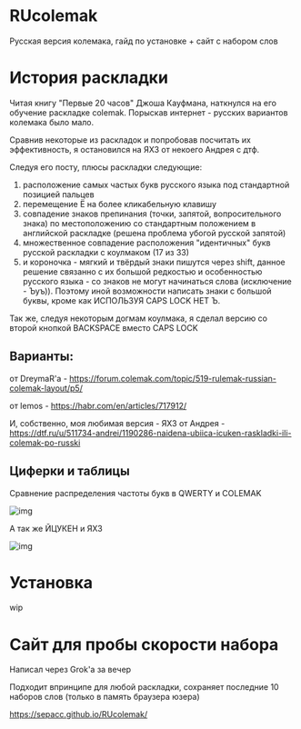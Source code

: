 # RUcolemak
Русская версия колемака, гайд по установке + сайт с набором слов

# История раскладки
Читая книгу "Первые 20 часов" Джоша Кауфмана, наткнулся на его обучение раскладке colemak. Порыскав интернет - русских вариантов колемака было мало. 

Сравнив некоторые из раскладок и попробовав посчитать их эффективность, я остановился на ЯХЗ от некоего Андрея с дтф.

Следуя его посту, плюсы раскладки следующие:
1) расположение самых частых букв русского языка под стандартной позицией пальцев  
2) перемещение Ё на более кликабельную клавишу  
3) совпадение знаков препинания (точки, запятой, вопросительного знака) по местоположению со стандартным положением в английской раскладке (решена проблема убогой русской запятой)  
4) множественное совпадение расположения "идентичных" букв русской раскладки с коулмаком (17 из 33)  
5) и короночка - мягкий и твёрдый знаки пишутся через shift, данное решение связанно с их большой редкостью и особенностью русского языка - со знаков не могут начинаться слова (исключение - Ъуъ)). Поэтому иной возможности написать знаки с большой буквы, кроме как ИСПОЛЬЗУЯ CAPS LOCK НЕТ Ъ.

Так же, следуя некоторым догмам коулмака, я сделал версию со второй кнопкой BACKSPACE вместо CAPS LOCK
## Варианты:
от DreymaR'а - https://forum.colemak.com/topic/519-rulemak-russian-colemak-layout/p5/

от lemos - https://habr.com/en/articles/717912/

И, собственно, моя любимая версия - ЯХЗ от Андрея - https://dtf.ru/u/511734-andrei/1190286-naidena-ubiica-icuken-raskladki-ili-colemak-po-russki
## Циферки и таблицы
Сравнение распределения частоты букв в QWERTY и COLEMAK

![img](https://leonardo.osnova.io/72f66a57-9b97-5582-8724-45f107bac3a3)

А так же ЙЦУКЕН и ЯХЗ

![img](https://imgur.com/a/colemakru-PhpPMpP)

# Установка
wip

# Сайт для пробы скорости набора
Написал через Grok'а за вечер

Подходит впринципе для любой раскладки, сохраняет последние 10 наборов слов (только в память браузера юзера)

https://sepacc.github.io/RUcolemak/
